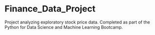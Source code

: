 # Finance_Data_Project
Project analyzing exploratory stock price data. Completed as part of the Python for Data Science and Machine Learning Bootcamp.
